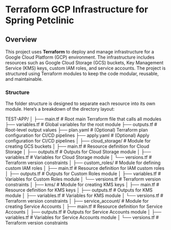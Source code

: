 # Terraform GCP Infrastructure for Spring Petclinic

## Overview

This project uses **Terraform** to deploy and manage infrastructure for a Google Cloud Platform (GCP) environment. The infrastructure includes resources such as Google Cloud Storage (GCS) buckets, Key Management Service (KMS) keys, custom IAM roles, and service accounts. The project is structured using Terraform modules to keep the code modular, reusable, and maintainable.

### Structure

The folder structure is designed to separate each resource into its own module. Here’s a breakdown of the directory layout:

TEST-APP/ │ ├── main.tf # Root main Terraform file that calls all modules ├── variables.tf # Global variables for the root module ├── outputs.tf # Root-level output values ├── plan.yaml # (Optional) Terraform plan configuration for CI/CD pipelines ├── apply.yaml # (Optional) Apply configuration for CI/CD pipelines │ ├── cloud_storage/ # Module for creating GCS buckets │ ├── main.tf # Resource definition for Cloud Storage │ ├── outputs.tf # Outputs for Cloud Storage module │ ├── variables.tf # Variables for Cloud Storage module │ └── versions.tf # Terraform version constraints │ ├── custom_roles/ # Module for defining custom IAM roles │ ├── main.tf # Resource definition for IAM custom roles │ ├── outputs.tf # Outputs for Custom Roles module │ ├── variables.tf # Variables for Custom Roles module │ └── versions.tf # Terraform version constraints │ ├── kms/ # Module for creating KMS keys │ ├── main.tf # Resource definition for KMS keys │ ├── outputs.tf # Outputs for KMS module │ ├── variables.tf # Variables for KMS module │ └── versions.tf # Terraform version constraints │ ├── service_account/ # Module for creating Service Accounts │ ├── main.tf # Resource definition for Service Accounts │ ├── outputs.tf # Outputs for Service Accounts module │ ├── variables.tf # Variables for Service Accounts module │ └── versions.tf # Terraform version constraints